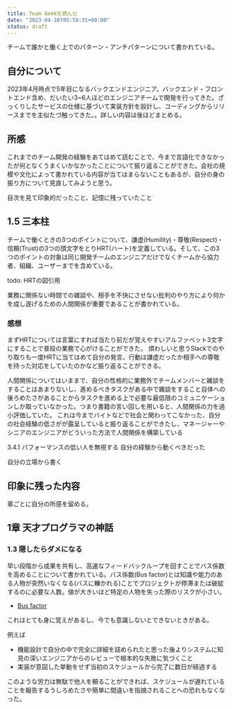 ```yaml
---
title: Team Geekを読んだ
date: "2023-04-16T05:58:31+00:00"
status: draft
---
```


チームで誰かと働く上でのパターン・アンチパターンについて書かれている。
## 自分について

2023年4月時点で5年目になるバックエンドエンジニア。バックエンド・フロントエンド含め、だいたい3~6人ほどのエンジニアチームで開発を行ってきた。ざっくりしたサービスの仕様に基づいて実装方針を設計し、コーディングからリリースまでを主似たづ触ってきた。。詳しい内容は後ほどまとめる。

## 所感

これまでのチーム開発の経験をあてはめて読むことで、今まで言語化できなかったが何となくうまくいかなかったことについて振り返ることができた。会社の規模や文化によって書かれている内容が当てはまらないこともあるが、自分の身の振り方について見直してみようと思う。

目次を見て印象的だったこと、記憶に残っていたこと

## 1.5 三本柱

チームで働くときの3つのポイントについて、謙虚(Humility)・尊敬(Respect)・信頼(Trust)の3つの頭文字をとりHRT(ハート)を定義している。そして、この3つのポイントの対象は同じ開発チームのエンジニアだけでなくチームから協力者、組織、ユーザーまでを含めている。

todo: HRTの図引用

業務に関係ない時間での雑談や、相手を不快にさせない批判のやり方により何かを成し遂げるための人間関係が重要であることが書かれている。

### 感想

まずHRTについては言葉にすれば当たり前だが覚えやすいアルファベット3文字にすることで普段の業務で心がけることができた。
煩わしいと思うSlackでのやり取りも一度HRTに当てはめて自分の発言、行動は謙虚だったか相手への尊敬を持った対応をしていたのかなど振り返ることができる。

人間関係についてはいままで、自分の性格的に業務外でチームメンバーと雑談をすることはあまりないし、進めるべきタスクがある中で雑談をすること自体への後ろめたさがあることからタスクを進める上で必要な最低限のコミュニケーションしか取っていなかった。つまり書籍の言い回しを用いると、人間関係の力を過小評価していた。
これは今までバイトなどで社会と関わってこなかった、自分の社会経験の低さがが露呈していると振り返ることができたし、マネージャーやシニアのエンジニアがどういった方法で人間関係を構築している

3.4.1 パフォーマンスの低い人を無視する
  自分の経験から動くべきだった

自分の立場から書く
## 印象に残った内容

章ごとに自分の所感を留める。

## 1章 天才プログラマの神話

### 1.3 隠したらダメになる

早い段階から成果を共有し、高速なフィードバックループを回すことでバス係数を高めることについて書かれている。バス係数(Bus factor)とは知識や能力のある人物が突然いなくなる(バスに轢かれる)ことでプロジェクトが停滞または破綻するのに必要な人数。値が大きいほど特定の人物を失った際のリスクが小さい。

- [Bus factor](https://en.wikipedia.org/wiki/Bus_factor#:~:text=The%20bus%20factor%20is%20a%20measurement%20of%20the,problem%2C%20truck%20factor%2C%20or%20bus%2Ftruck%20number.%20%5Bcitation%20needed%5D)

これはとても身に覚えがあるし、今でも意識しないとできないときがある。

例えば
- 機能設計で自分の中で完全に詳細を詰められたと思った後よりシステムに知見の深いエンジニアからのレビューで根本的な失敗に気づくこと
- 実装が意図した挙動をせず当初のスケジュールから完了に数日が経過する

このような労力は無駄で他人を頼ることができれば、スケジュールが遅れていることを報告するうしろめたさや簡単に間違いを指摘されることへの恐れもなくなった。
